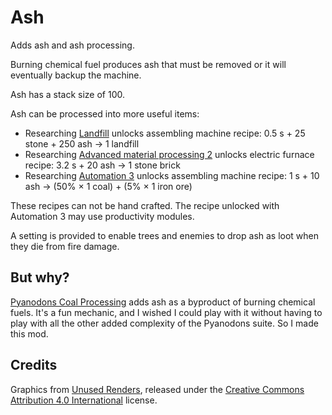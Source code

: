 # Ash

Adds ash and ash processing.

Burning chemical fuel produces ash that must be removed or it will eventually backup the machine.

Ash has a stack size of 100.

Ash can be processed into more useful items:

* Researching [Landfill](https://wiki.factorio.com/Landfill_(research)) unlocks assembling machine recipe: 0.5 s + 25 stone + 250 ash → 1 landfill
* Researching [Advanced material processing 2](https://wiki.factorio.com/Advanced_material_processing_2_(research)) unlocks electric furnace recipe: 3.2 s + 20 ash → 1 stone brick
* Researching [Automation 3](https://wiki.factorio.com/Automation_3_(research)) unlocks assembling machine recipe: 1 s + 10 ash → (50% × 1 coal) + (5% × 1 iron ore)

These recipes can not be hand crafted. The recipe unlocked with Automation 3 may use productivity modules.

A setting is provided to enable trees and enemies to drop ash as loot when they die from fire damage.

## But why?

[Pyanodons Coal Processing](https://mods.factorio.com/mod/pycoalprocessing) adds ash as a byproduct of burning chemical fuels. It's a fun mechanic, and I wished I could play with it without having to play with all the other added complexity of the Pyanodons suite. So I made this mod.

## Credits

Graphics from [Unused Renders](https://github.com/malcolmriley/unused-renders), released under the [Creative Commons Attribution 4.0 International](https://creativecommons.org/licenses/by/4.0/) license.
